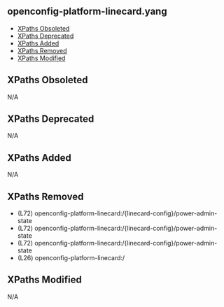 ## openconfig-platform-linecard.yang

- [XPaths Obsoleted](#xpaths-obsoleted)
- [XPaths Deprecated](#xpaths-deprecated)
- [XPaths Added](#xpaths-added)
- [XPaths Removed](#xpaths-removed)
- [XPaths Modified](#xpaths-modified)

## XPaths Obsoleted

N/A

## XPaths Deprecated

N/A

## XPaths Added

N/A

## XPaths Removed

- (L72)	openconfig-platform-linecard:/{linecard-config}/power-admin-state
- (L72)	openconfig-platform-linecard:/{linecard-config}/power-admin-state
- (L72)	openconfig-platform-linecard:/{linecard-config}/power-admin-state
- (L26)	openconfig-platform-linecard:/

## XPaths Modified

N/A

